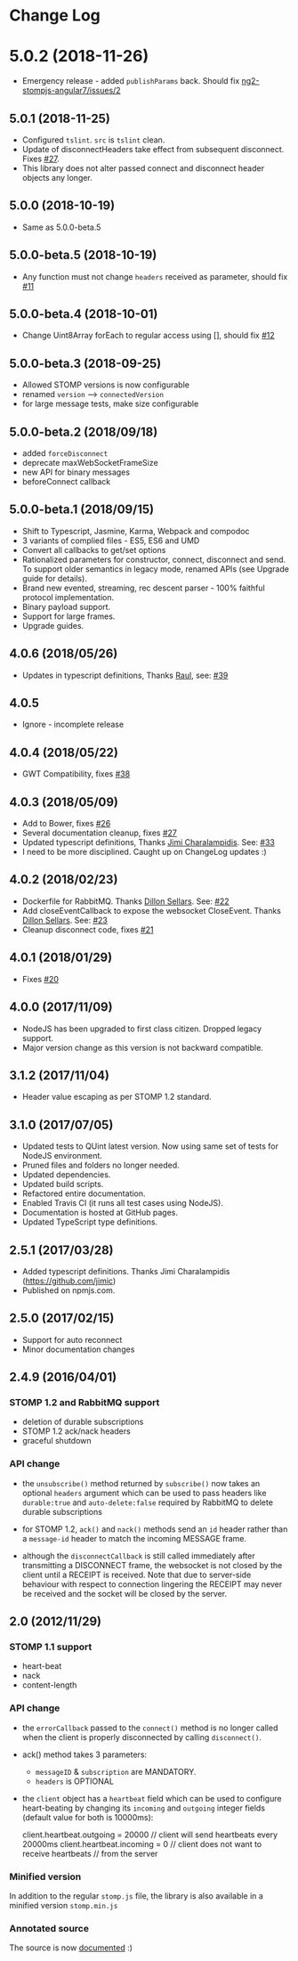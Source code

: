 # Change Log

# 5.0.2 (2018-11-26)

* Emergency release - added `publishParams` back.
  Should fix [ng2-stompjs-angular7/issues/2](https://github.com/stomp-js/ng2-stompjs-angular7/issues/2)

## 5.0.1 (2018-11-25)

* Configured `tslint`. `src` is `tslint` clean.
* Update of disconnectHeaders take effect from subsequent disconnect.
  Fixes [#27](https://github.com/stomp-js/stompjs/issues/27).
* This library does not alter passed connect and disconnect header objects any longer.

## 5.0.0 (2018-10-19)

* Same as 5.0.0-beta.5

## 5.0.0-beta.5 (2018-10-19)

* Any function must not change `headers` received as parameter, should fix [#11](https://github.com/stomp-js/stompjs/issues/11)

## 5.0.0-beta.4 (2018-10-01)

* Change Uint8Array forEach to regular access using [], should fix [#12](https://github.com/stomp-js/stompjs/issues/12)

## 5.0.0-beta.3 (2018-09-25)

* Allowed STOMP versions is now configurable
* renamed `version` --> `connectedVersion`
* for large message tests, make size configurable

## 5.0.0-beta.2 (2018/09/18)

* added `forceDisconnect`
* deprecate maxWebSocketFrameSize
* new API for binary messages
* beforeConnect callback

## 5.0.0-beta.1 (2018/09/15)

* Shift to Typescript, Jasmine, Karma, Webpack and compodoc
* 3 variants of complied files - ES5, ES6 and UMD
* Convert all callbacks to get/set options
* Rationalized parameters for constructor, connect, disconnect and send.
  To support older semantics in legacy mode, renamed APIs (see Upgrade guide for details).
* Brand new evented, streaming, rec descent parser - 100% faithful protocol implementation.
* Binary payload support.
* Support for large frames.
* Upgrade guides.

## 4.0.6 (2018/05/26)

* Updates in typescript definitions, Thanks [Raul](https://github.com/rulonder),
  see: [#39](https://github.com/stomp-js/stomp-websocket/pull/39)

## 4.0.5

* Ignore - incomplete release

## 4.0.4 (2018/05/22)

* GWT Compatibility, fixes [#38](https://github.com/stomp-js/stomp-websocket/issues/38)

## 4.0.3 (2018/05/09)

* Add to Bower, fixes [#26](https://github.com/stomp-js/stomp-websocket/issues/26)
* Several documentation cleanup, fixes [#27](https://github.com/stomp-js/stomp-websocket/issues/27)
* Updated typescript definitions, Thanks [Jimi Charalampidis](https://github.com/jimic).
  See: [#33](https://github.com/stomp-js/stomp-websocket/pull/33)
* I need to be more disciplined. Caught up on ChangeLog updates :)

## 4.0.2 (2018/02/23)

* Dockerfile for RabbitMQ. Thanks [Dillon Sellars](https://github.com/dillon-sellars).
  See: [#22](https://github.com/stomp-js/stomp-websocket/pull/22)
* Add closeEventCallback to expose the websocket CloseEvent.
  Thanks [Dillon Sellars](https://github.com/dillon-sellars).
  See: [#23](https://github.com/stomp-js/stomp-websocket/pull/23)
* Cleanup disconnect code, fixes [#21](https://github.com/stomp-js/stomp-websocket/issues/21)

## 4.0.1 (2018/01/29)

* Fixes [#20](https://github.com/stomp-js/stomp-websocket/issues/20)

## 4.0.0 (2017/11/09)

* NodeJS has been upgraded to first class citizen. Dropped legacy support.
* Major version change as this version is not backward compatible.

## 3.1.2 (2017/11/04)

* Header value escaping as per STOMP 1.2 standard.

## 3.1.0 (2017/07/05)

* Updated tests to QUint latest version. Now using same set of tests
  for NodeJS environment.
* Pruned files and folders no longer needed.
* Updated dependencies.
* Updated build scripts.
* Refactored entire documentation.
* Enabled Travis CI (it runs all test cases using NodeJS).
* Documentation is hosted at GitHub pages.
* Updated TypeScript type definitions.

## 2.5.1 (2017/03/28)

* Added typescript definitions. Thanks Jimi Charalampidis (https://github.com/jimic)
* Published on npmjs.com.

## 2.5.0 (2017/02/15)

* Support for auto reconnect
* Minor documentation changes

## 2.4.9 (2016/04/01)

### STOMP 1.2 and RabbitMQ support

* deletion of durable subscriptions
* STOMP 1.2 ack/nack headers
* graceful shutdown

### API change

* the `unsubscribe()` method returned by `subscribe()` now takes an optional
 `headers` argument which can be used to pass headers like `durable:true` and
 `auto-delete:false` required by RabbitMQ to delete durable subscriptions

* for STOMP 1.2, `ack()` and `nack()` methods send an `id` header rather than
 a `message-id` header to match the incoming MESSAGE frame.

* although the `disconnectCallback` is still called immediately after transmitting
a DISCONNECT frame, the websocket is not closed by the client until a RECEIPT is
received. Note that due to server-side behaviour with respect to connection lingering
the RECEIPT may never be received and the socket will be closed by the server.
## 2.0 (2012/11/29)

### STOMP 1.1 support

* heart-beat
* nack
* content-length

### API change

* the `errorCallback` passed to the `connect()` method is no longer called when the
  client is properly disconnected by calling `disconnect()`.

* ack() method takes 3 parameters:
  * `messageID` & `subscription` are MANDATORY.
  * `headers` is OPTIONAL

* the `client` object has a `heartbeat` field which can be used to configure heart-beating by changing its `incoming` and `outgoing` integer fields (default value for both is 10000ms):

    client.heartbeat.outgoing = 20000 // client will send heartbeats every 20000ms
    client.heartbeat.incoming = 0 // client does not want to receive heartbeats
                                  // from the server

### Minified version

In addition to the regular `stomp.js` file, the library is also available in a minified version `stomp.min.js`

### Annotated source

The source is now [documented](http://jmesnil.net/stomp-websocket/stomp.html) :)
